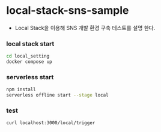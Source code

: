 # local-stack-sns-sample
- Local Stack을 이용해 SNS 개발 환경 구축 테스트를 설명 한다.

### local stack start
```bash
cd local_setting
docker compose up
```
### serverless start
```bash
npm install
serverless offline start --stage local
```

### test
```bash
curl localhost:3000/local/trigger
```